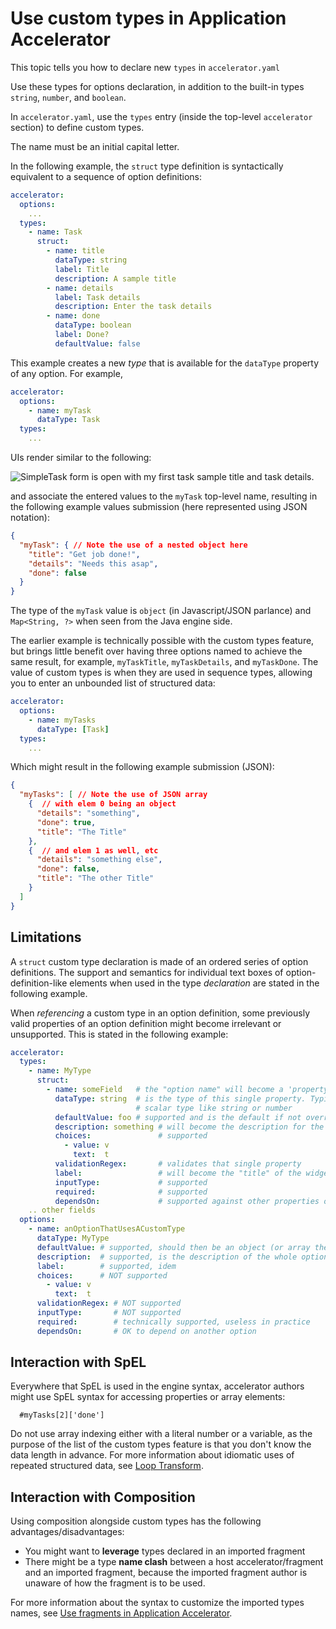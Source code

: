 # Use custom types in Application Accelerator

This topic tells you how to declare new `types` in `accelerator.yaml`

Use these types for options declaration,
in addition to the built-in types `string`, `number`, and `boolean`.

In `accelerator.yaml`, use the `types` entry (inside the top-level
`accelerator` section)  to define custom types.

The name must be an initial capital letter.

In the following example, the `struct` type definition is syntactically equivalent to a sequence
of option definitions:

```yaml
accelerator:
  options:
    ...
  types:
    - name: Task
      struct:
        - name: title
          dataType: string
          label: Title
          description: A sample title
        - name: details
          label: Task details
          description: Enter the task details
        - name: done
          dataType: boolean
          label: Done?
          defaultValue: false
```

This example creates a new _type_ that is available for the `dataType` property of any option.
For example,

```yaml
accelerator:
  options:
    - name: myTask
      dataType: Task
  types:
    ...
```

UIs render similar to the following:

![SimpleTask form is open with my first task sample title and task details.](../images/simple-task.png)

and associate the entered values to the `myTask` top-level name, resulting in the following example
values submission (here represented using JSON notation):

```json
{
  "myTask": { // Note the use of a nested object here
    "title": "Get job done!",
    "details": "Needs this asap",
    "done": false
  }
}
```

The type of the `myTask` value is `object` (in Javascript/JSON parlance)
and `Map<String, ?>` when seen from the Java engine side.

The earlier example is technically possible with the custom types feature,
but brings little benefit over having three options named to achieve the same result,
for example, `myTaskTitle`, `myTaskDetails`, and `myTaskDone`. The value of custom types is when
they are used in sequence types, allowing you to enter an unbounded list of structured data:

```yaml
accelerator:
  options:
    - name: myTasks
      dataType: [Task]
  types:
    ...
```

Which might result in the following example submission (JSON):

```json
{
  "myTasks": [ // Note the use of JSON array
    {  // with elem 0 being an object
      "details": "something",
      "done": true,
      "title": "The Title"
    },
    {  // and elem 1 as well, etc
      "details": "something else",
      "done": false,
      "title": "The other Title"
    }
  ]
}
```

## Limitations

A `struct` custom type declaration is made of an ordered series of option definitions.
The support and semantics for individual text boxes of option-definition-like elements
when used in the type _declaration_ are stated in the following example.

When _referencing_ a custom type in an option definition, some previously
valid properties of an option definition might become irrelevant or unsupported.
This is stated in the following example:

```yaml
accelerator:
  types:
    - name: MyType
      struct:
        - name: someField   # the "option name" will become a 'property' of the newly created type
          dataType: string  # is the type of this single property. Typically, will be a simple
                            # scalar type like string or number
          defaultValue: foo # supported and is the default if not overridden at usage point by the option's defaultValue
          description: something # will become the description for the field's widget
          choices:               # supported
            - value: v
              text:  t
          validationRegex:       # validates that single property
          label:                 # will become the "title" of the widget
          inputType:             # supported
          required:              # supported
          dependsOn:             # supported against other properties of THIS struct
    .. other fields
  options:
    - name: anOptionThatUsesACustomType
      dataType: MyType
      defaultValue: # supported, should then be an object (or array thereof)
      description:  # supported, is the description of the whole option (as opposed to individual fields)
      label:        # supported, idem
      choices:      # NOT supported
        - value: v
          text:  t
      validationRegex: # NOT supported
      inputType:       # NOT supported
      required:        # technically supported, useless in practice
      dependsOn:       # OK to depend on another option
```

## Interaction with SpEL

Everywhere that SpEL is used in the engine syntax, accelerator authors
might use SpEL syntax for accessing properties or array elements:

```console
  #myTasks[2]['done']
```

Do not use array indexing either with a literal number or a variable, as the purpose
of the list of the custom types feature is that you don't know the data length
in advance. For more information about idiomatic uses of repeated structured data,
see [Loop Transform](transforms/loop.hbs.md).

## Interaction with Composition

Using composition alongside custom types has the following advantages/disadvantages:

- You might want to **leverage** types declared in an imported fragment
- There might be a type **name clash** between a host accelerator/fragment and an imported
  fragment, because the imported fragment author is unaware of how the fragment is to be used.

For more information about the syntax to customize the imported types names, see
[Use fragments in Application Accelerator](composition.hbs.md).
